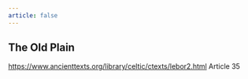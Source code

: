 ```yaml
---
article: false
---
```

## The Old Plain
https://www.ancienttexts.org/library/celtic/ctexts/lebor2.html Article 35